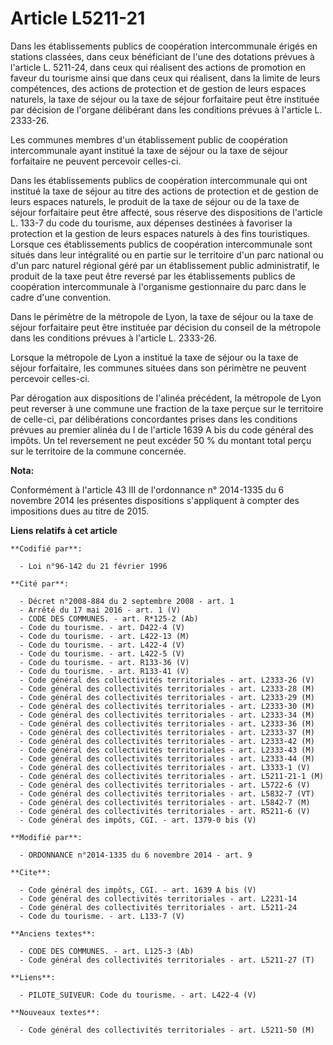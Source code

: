 # Article L5211-21

Dans les établissements publics de coopération intercommunale érigés en stations classées, dans ceux bénéficiant de l'une des
dotations prévues à l'article L. 5211-24, dans ceux qui réalisent des actions de promotion en faveur du tourisme ainsi que
dans ceux qui réalisent, dans la limite de leurs compétences, des actions de protection et de gestion de leurs espaces
naturels, la taxe de séjour ou la taxe de séjour forfaitaire peut être instituée par décision de l'organe délibérant dans les
conditions prévues à l'article L. 2333-26. 

Les communes membres d'un établissement public de coopération intercommunale ayant institué la taxe de séjour ou la taxe de
séjour forfaitaire ne peuvent percevoir celles-ci. 

Dans les établissements publics de coopération intercommunale qui ont institué la taxe de séjour au titre des actions de
protection et de gestion de leurs espaces naturels, le produit de la taxe de séjour ou de la taxe de séjour forfaitaire peut
être affecté, sous réserve des dispositions de l'article L. 133-7 du code du tourisme, aux dépenses destinées à favoriser la
protection et la gestion de leurs espaces naturels à des fins touristiques. Lorsque ces établissements publics de coopération
intercommunale sont situés dans leur intégralité ou en partie sur le territoire d'un parc national ou d'un parc naturel
régional géré par un établissement public administratif, le produit de la taxe peut être reversé par les établissements
publics de coopération intercommunale à l'organisme gestionnaire du parc dans le cadre d'une convention. 

Dans le périmètre de la métropole de Lyon, la taxe de séjour ou la taxe de séjour forfaitaire peut être instituée par
décision du conseil de la métropole dans les conditions prévues à l'article L. 2333-26. 

Lorsque la métropole de Lyon a institué la taxe de séjour ou la taxe de séjour forfaitaire, les communes situées dans son
périmètre ne peuvent percevoir celles-ci. 

Par dérogation aux dispositions de l'alinéa précédent, la métropole de Lyon peut reverser à une commune une fraction de la
taxe perçue sur le territoire de celle-ci, par délibérations concordantes prises dans les conditions prévues au premier
alinéa du I de l'article 1639 A bis du code général des impôts. Un tel reversement ne peut excéder 50 % du montant total
perçu sur le territoire de la commune concernée.

**Nota:**

Conformément à l'article 43 III de l'ordonnance n° 2014-1335 du 6 novembre 2014 les présentes dispositions s'appliquent à
compter des impositions dues au titre de 2015.

**Liens relatifs à cet article**

	**Codifié par**:

	  - Loi n°96-142 du 21 février 1996

	**Cité par**:

	  - Décret n°2008-884 du 2 septembre 2008 - art. 1
	  - Arrêté du 17 mai 2016 - art. 1 (V)
	  - CODE DES COMMUNES. - art. R*125-2 (Ab)
	  - Code du tourisme. - art. D422-4 (V)
	  - Code du tourisme. - art. L422-13 (M)
	  - Code du tourisme. - art. L422-4 (V)
	  - Code du tourisme. - art. L422-5 (V)
	  - Code du tourisme. - art. R133-36 (V)
	  - Code du tourisme. - art. R133-41 (V)
	  - Code général des collectivités territoriales - art. L2333-26 (V)
	  - Code général des collectivités territoriales - art. L2333-28 (M)
	  - Code général des collectivités territoriales - art. L2333-29 (M)
	  - Code général des collectivités territoriales - art. L2333-30 (M)
	  - Code général des collectivités territoriales - art. L2333-34 (M)
	  - Code général des collectivités territoriales - art. L2333-36 (M)
	  - Code général des collectivités territoriales - art. L2333-37 (M)
	  - Code général des collectivités territoriales - art. L2333-42 (M)
	  - Code général des collectivités territoriales - art. L2333-43 (M)
	  - Code général des collectivités territoriales - art. L2333-44 (M)
	  - Code général des collectivités territoriales - art. L3333-1 (V)
	  - Code général des collectivités territoriales - art. L5211-21-1 (M)
	  - Code général des collectivités territoriales - art. L5722-6 (V)
	  - Code général des collectivités territoriales - art. L5832-7 (VT)
	  - Code général des collectivités territoriales - art. L5842-7 (M)
	  - Code général des collectivités territoriales - art. R5211-6 (V)
	  - Code général des impôts, CGI. - art. 1379-0 bis (V)

	**Modifié par**:

	  - ORDONNANCE n°2014-1335 du 6 novembre 2014 - art. 9

	**Cite**:

	  - Code général des impôts, CGI. - art. 1639 A bis (V)
	  - Code général des collectivités territoriales - art. L2231-14
	  - Code général des collectivités territoriales - art. L5211-24
	  - Code du tourisme. - art. L133-7 (V)

	**Anciens textes**:

	  - CODE DES COMMUNES. - art. L125-3 (Ab)
	  - Code général des collectivités territoriales - art. L5211-27 (T)

	**Liens**:

	  - PILOTE_SUIVEUR: Code du tourisme. - art. L422-4 (V)

	**Nouveaux textes**:

	  - Code général des collectivités territoriales - art. L5211-50 (M)
